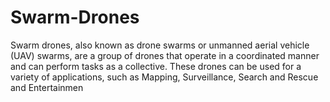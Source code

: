 # Swarm-Drones
Swarm drones, also known as drone swarms or unmanned aerial vehicle (UAV) swarms, are a group of drones that operate in a coordinated manner and can perform tasks as a collective. These drones can be used for a variety of applications, such as Mapping, Surveillance, Search and Rescue and Entertainmen
